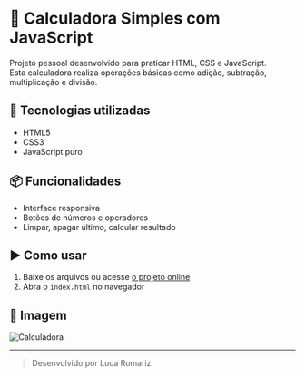 # 🧮 Calculadora Simples com JavaScript

Projeto pessoal desenvolvido para praticar HTML, CSS e JavaScript.  
Esta calculadora realiza operações básicas como adição, subtração, multiplicação e divisão.

## 🔧 Tecnologias utilizadas

- HTML5
- CSS3
- JavaScript puro

## 📦 Funcionalidades

- Interface responsiva
- Botões de números e operadores
- Limpar, apagar último, calcular resultado

## ▶️ Como usar

1. Baixe os arquivos ou acesse [o projeto online](https://lucaromariz.github.io/calculadora-js/) 
2. Abra o `index.html` no navegador

## 📸 Imagem

![Calculadora](screenshot.png)

---

> Desenvolvido por Luca Romariz
